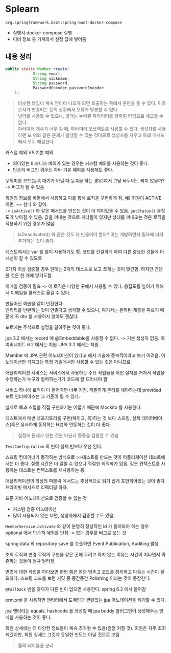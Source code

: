 # Splearn

`org.springframework.boot:spring-boot-docker-compose`

- 실행시 docker-compose 실행
- 디비 정보 등 가져와서 설정 값에 넣어줌

## 내용 정리

```java
public static Member create(
            String email,
            String nickname,
            String password,
            PasswordEncoder passwordEncoder
    );
```

> 비슷한 타입이 계속 연이어 나오게 되면 호출하는 쪽에서 혼란을 줄 수 있다. 이후 순서가 변경되는 등의 상황에서 오류가 발생할 수 있다.  
> 빌더를 사용할 수 있으나, 빌더는 누락된 파라미터를 컴파일 타임으로 체크할 수 없다.  
> 파라미터 개수가 너무 길 때, 파라미터 오브젝트를 사용할 수 있다. 생성자를 사용하면 또 위와 같은 문제가 발생할 수 있는 것이므로 생성자를 지우고 아래 메서드에서 모두 해결한다.


커스텀 예외 VS 기본 예외

- 의미있는 비즈니스 예외가 있는 경우는 커스텀 예외를 사용하는 것이 좋다.
- 단순히 버그인 경우는 자바 기본 예외를 사용해도 좋다.

무의미한 코드(등록 대기가 아닐 때 등록을 하는 경우)여서 그냥 놔두어도 되지 않을까? -> 버그가 될 수 있음


회원의 정보를 바깥에서 사용하고 이를 통해 로직을 구현하게 됨. 예) 회원이 ACTIVE 이면, ~~ 한다 와 같이.  
-> `isActive()` 와 같은 메서드를 만드는 것이 더 의미있을 수 있음.
`getStatus()` 응집도가 낮아질 수 있음. 값을 꺼내는 것으로 게터들이 있지만 상태를 꺼내오는 것은 로직을 적용하기 위한 경우가 많음.

> isDeactivated() 와 같은 것도 다 만들어야 할까? 이는 개발하면서 필요에 따라 추가하는 것이 좋다.

테스트에서는 var 를 많이 사용하기도 함. 코드를 간결하게 하여 다른 중요한 것들에 더 시선이 갈 수 있도록

2가지 이상 검증할 경우 원래는 2개의 테스트로 보고 쪼개는 것이 맞긴함. 하지만 간단한 것은 한 개에 넣기도함.

이메일 검증이 필요 -> 이 로직은 다양한 곳에서 사용될 수 있다.
응집도를 높이기 위해서 이메일을 클래스로 옮길 수 있다.

만들어진 회원을 같이 반환한다.  
엔티티를 반환하는 것이 안좋다고 생각할 수 있으나, 여기서는 완화된 계층을 따르기 때문에 꼭 dto 를 사용하지 않아도 괜찮다.

포트에는 주석으로 설명을 달아주는 것이 좋다.

jpa 3.2 에서는 record 에 @Embeddable을 사용할 수 없다. -> 기본 생성자 없음. 하이버네이트 6.2 에서는 지원. JPA 3.2 에서는 지원.

Member 에 JPA 관련 어노테이션이 있다고 해서 기술에 종속적이라고 보기 어려움. 어노테이션만 가지고는 특정 기술에서만 사용할 수 있는 것은 아니므로.

애플리케이션 서비스는 서비스에서 사용하는 주요 작업들을 어떤 절차를 거쳐서 작업을 수행하는가 누구와 협력하는가가 코드에 잘 드러나야 함

서비스 하나에 로직이 다 들어가면 너무 커짐. 적절하게 분리를 해야하는데 provided 포트 인터페이스는 그 기준이 될 수 있다.

실제로 목과 스텁을 직접 구현하기는 어렵기 때문에 Mockito 를 사용한다.

테스트에서 매번 레포지토리를 구현(페이크, 목)하는 것 보다 스프링, 실제 데이터베이스(혹은 유사하게 동작하는 H2)와 연동하는 것이 더 좋다.

> 설정에 문제가 있는 것은 아닌지 등등을 검증할 수 있음

`TestConfiguration` 의 빈이 실제 빈보다 우선 된다.

스프링 컨테이너가 동작하는 방식으로 >>테스트를 만드는 것이 어플리케이션 테스트에서는 더 좋다. 실행 시간은 더 걸릴 수 있으나 적절한 최적화가 있음. 같은 컨텍스트를 사용하는 테스트는 컨텍스트를 재사용하는 등.

애플리케이션의 최상의 퍼블릭 메서드는 추상적으로 읽기 쉽게 표현되어있는 것이 좋다. 프라이빗 메서드로 리팩터링 하자.

표준 자바 어노테이션으로 검증할 수 없는 것

- 커스텀 검증 어노테이션
- 많이 사용되지 않는 다면, 생성자에서 검증할 수도 있음.

`MemberService.activate` 와 같이 분명히 정상적인 id 가 들어와야 하는 경우 optional 에서 단순히 예외를 던짐 -> 없는 경우를 버그로 보는 것

spring data 의 repository save 를 호출하면 Event Publication, Auditing 발생

조회 로직과 변경 로직의 구현을 같은 곳에 두려고 하지 않는 이유는 시간이 지나면서 의존하는 것들이 점차 달라짐

변경에 대한 작업을 하다보면 한번 쯤은 잠깐 멈추고 코드를 정리하고 다듬는 시간이 필요하다. 
스프링 코드를 보면 커밋 중 중간중간 Polishing 이라는 것이 등장한다.

`@Fallback` 빈을 찾다가 다른 빈이 없으면 사용한다. spring 6.2 에서 들어감

orm.xml 을 사용하면 엔티티에서 도메인과 관련없는 jpa 어노테이션을 제거할 수 있다.

jpa 엔티티는 equals, hashcode 를 생성할 때 jpa buddy 플러그인이 생성해주는 방식을 사용하는 것이 좋다.

회원 상세에는 더 다양한 정보들이 계속 추가될 수 있음(점점 커질 것). 회원은 자주 조회되겠지만, 회원 상세는 그것과 동일한 빈도는 아닐 것으로 보임

> 둘의 테이블을 분리

